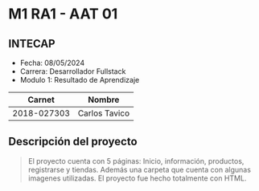 # M1 RA1 - AAT 01
## INTECAP
- Fecha: 08/05/2024
- Carrera: Desarrollador Fullstack
- Modulo 1: Resultado de Aprendizaje

|Carnet|Nombre|
|------|------|
|2018-027303|Carlos Tavico|

## Descripción del proyecto
> El proyecto cuenta con 5 páginas: Inicio, información, productos, registrarse y tiendas. Además una carpeta que cuenta con algunas imagenes utilizadas.
> El proyecto fue hecho totalmente con HTML.